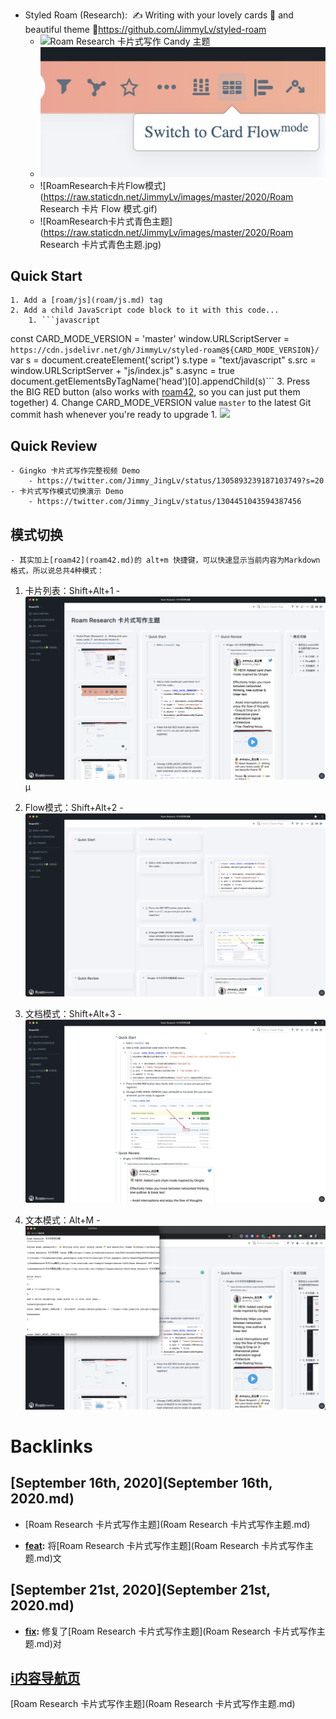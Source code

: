 - Styled Roam (Research):  ✍️ Writing with your lovely cards 🧩 and beautiful theme 🎨https://github.com/JimmyLv/styled-roam
    - ![Roam Research 卡片式写作 Candy 主题](https://camo.githubusercontent.com/8d511ec4e0b18dbe30063154ba72b0c88de0c561/68747470733a2f2f63646e2e6a7364656c6976722e6e65742f67682f6a696d6d796c762f696d61676573406d61737465722f323032302f30392f526f616d253230526573656172636825323025453525384425413125453725383925383725453525424325384625453525383625393925453425424425394325323043616e64792532302545342542382542422545392541322539382e6a7067)
    - ![](../images/oBtA-zX051.png?)
    - ![RoamResearch卡片Flow模式](https://raw.staticdn.net/JimmyLv/images/master/2020/Roam Research 卡片 Flow 模式.gif)
    - ![RoamResearch卡片式青色主题](https://raw.staticdn.net/JimmyLv/images/master/2020/Roam Research 卡片式青色主题.jpg)

## Quick Start
    1. Add a [roam/js](roam/js.md) tag
    2. Add a child JavaScript code block to it with this code...
        1. ```javascript

const CARD_MODE_VERSION = 'master'
window.URLScriptServer = `https://cdn.jsdelivr.net/gh/JimmyLv/styled-roam@${CARD_MODE_VERSION}/`
var s = document.createElement('script')
	s.type = "text/javascript"
    s.src =  window.URLScriptServer + "js/index.js"
	s.async = true
document.getElementsByTagName('head')[0].appendChild(s)```
    3. Press the BIG RED button (also works with [roam42](https://github.com/roamhacker/roam42), so you can just put them together)
    4. Change CARD_MODE_VERSION value `master` to the latest Git commit hash whenever you're ready to upgrade
        1. ![](https://raw.staticdn.net/JimmyLv/styled-roam/master/preview/git%20hash.png)

## Quick Review
    - Gingko 卡片式写作完整视频 Demo
        - https://twitter.com/Jimmy_JingLv/status/1305893239187103749?s=20
    - 卡片式写作模式切换演示 Demo
        - https://twitter.com/Jimmy_JingLv/status/1304451043594387456

## 模式切换
    - 其实加上[roam42](roam42.md)的 alt+m 快捷键，可以快速显示当前内容为Markdown格式，所以说总共4种模式：
        
1. 卡片列表：Shift+Alt+1
            - ![](../images/ZeWNE1A7CC.png?)µ
        
2. Flow模式：Shift+Alt+2
            - ![](../images/qySyBrU86K.png?)
        
3. 文档模式：Shift+Alt+3
            - ![](../images/q7PDWN7W_B.png?)
        
4. 文本模式：Alt+M
            - ![](../images/VVNUqkOHTn.png?)

# Backlinks
## [September 16th, 2020](September 16th, 2020.md)
- [Roam Research 卡片式写作主题](Roam Research 卡片式写作主题.md)

- **[feat](feat.md):** 将[Roam Research 卡片式写作主题](Roam Research 卡片式写作主题.md)文

## [September 21st, 2020](September 21st, 2020.md)
- **[fix](fix.md):** 修复了[Roam Research 卡片式写作主题](Roam Research 卡片式写作主题.md)对

## [ℹ︎内容导航页](ℹ︎内容导航页.md)
[Roam Research 卡片式写作主题](Roam Research 卡片式写作主题.md)


